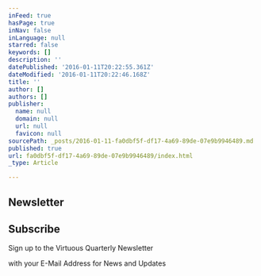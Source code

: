 ```yaml
---
inFeed: true
hasPage: true
inNav: false
inLanguage: null
starred: false
keywords: []
description: ''
datePublished: '2016-01-11T20:22:55.361Z'
dateModified: '2016-01-11T20:22:46.168Z'
title: ''
author: []
authors: []
publisher:
  name: null
  domain: null
  url: null
  favicon: null
sourcePath: _posts/2016-01-11-fa0dbf5f-df17-4a69-89de-07e9b9946489.md
published: true
url: fa0dbf5f-df17-4a69-89de-07e9b9946489/index.html
_type: Article

---
```

## Newsletter

## Subscribe

Sign up to the Virtuous Quarterly Newsletter 

with your E-Mail Address for News and Updates
